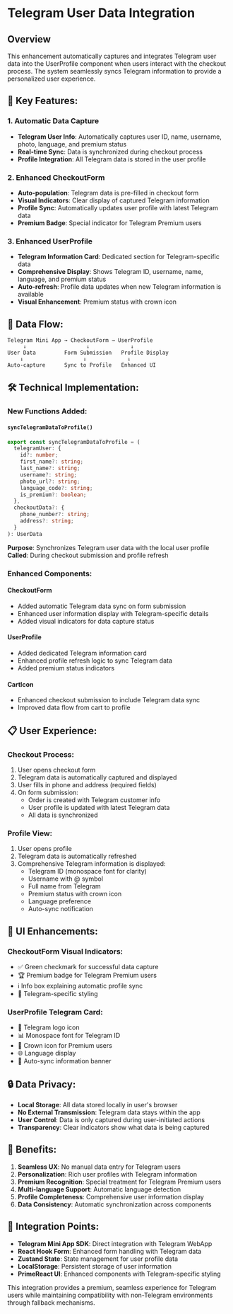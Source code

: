 # Telegram User Data Integration

## Overview

This enhancement automatically captures and integrates Telegram user data into the UserProfile component when users interact with the checkout process. The system seamlessly syncs Telegram information to provide a personalized user experience.

## 🎯 **Key Features:**

### **1. Automatic Data Capture**

- **Telegram User Info**: Automatically captures user ID, name, username, photo, language, and premium status
- **Real-time Sync**: Data is synchronized during checkout process
- **Profile Integration**: All Telegram data is stored in the user profile

### **2. Enhanced CheckoutForm**

- **Auto-population**: Telegram data is pre-filled in checkout form
- **Visual Indicators**: Clear display of captured Telegram information
- **Profile Sync**: Automatically updates user profile with latest Telegram data
- **Premium Badge**: Special indicator for Telegram Premium users

### **3. Enhanced UserProfile**

- **Telegram Information Card**: Dedicated section for Telegram-specific data
- **Comprehensive Display**: Shows Telegram ID, username, name, language, and premium status
- **Auto-refresh**: Profile data updates when new Telegram information is available
- **Visual Enhancement**: Premium status with crown icon

## 🔄 **Data Flow:**

```
Telegram Mini App → CheckoutForm → UserProfile
     ↓                   ↓             ↓
User Data         Form Submission   Profile Display
    ↓                   ↓             ↓
Auto-capture      Sync to Profile   Enhanced UI
```

## 🛠 **Technical Implementation:**

### **New Functions Added:**

#### **`syncTelegramDataToProfile()`**

```typescript
export const syncTelegramDataToProfile = (
  telegramUser: {
    id?: number;
    first_name?: string;
    last_name?: string;
    username?: string;
    photo_url?: string;
    language_code?: string;
    is_premium?: boolean;
  },
  checkoutData?: {
    phone_number?: string;
    address?: string;
  }
): UserData
```

**Purpose**: Synchronizes Telegram user data with the local user profile
**Called**: During checkout submission and profile refresh

### **Enhanced Components:**

#### **CheckoutForm**

- Added automatic Telegram data sync on form submission
- Enhanced user information display with Telegram-specific details
- Added visual indicators for data capture status

#### **UserProfile**

- Added dedicated Telegram information card
- Enhanced profile refresh logic to sync Telegram data
- Added premium status indicators

#### **CartIcon**

- Enhanced checkout submission to include Telegram data sync
- Improved data flow from cart to profile

## 📋 **User Experience:**

### **Checkout Process:**

1. User opens checkout form
2. Telegram data is automatically captured and displayed
3. User fills in phone and address (required fields)
4. On form submission:
   - Order is created with Telegram customer info
   - User profile is updated with latest Telegram data
   - All data is synchronized

### **Profile View:**

1. User opens profile
2. Telegram data is automatically refreshed
3. Comprehensive Telegram information is displayed:
   - Telegram ID (monospace font for clarity)
   - Username with @ symbol
   - Full name from Telegram
   - Premium status with crown icon
   - Language preference
   - Auto-sync notification

## 🎨 **UI Enhancements:**

### **CheckoutForm Visual Indicators:**

- ✅ Green checkmark for successful data capture
- 🏆 Premium badge for Telegram Premium users
- ℹ️ Info box explaining automatic profile sync
- 📱 Telegram-specific styling

### **UserProfile Telegram Card:**

- 🔵 Telegram logo icon
- 📊 Monospace font for Telegram ID
- 👑 Crown icon for Premium users
- 🌐 Language display
- 📝 Auto-sync information banner

## 🔒 **Data Privacy:**

- **Local Storage**: All data stored locally in user's browser
- **No External Transmission**: Telegram data stays within the app
- **User Control**: Data is only captured during user-initiated actions
- **Transparency**: Clear indicators show what data is being captured

## 🚀 **Benefits:**

1. **Seamless UX**: No manual data entry for Telegram users
2. **Personalization**: Rich user profiles with Telegram information
3. **Premium Recognition**: Special treatment for Telegram Premium users
4. **Multi-language Support**: Automatic language detection
5. **Profile Completeness**: Comprehensive user information display
6. **Data Consistency**: Automatic synchronization across components

## 🔧 **Integration Points:**

- **Telegram Mini App SDK**: Direct integration with Telegram WebApp
- **React Hook Form**: Enhanced form handling with Telegram data
- **Zustand State**: State management for user profile data
- **LocalStorage**: Persistent storage of user information
- **PrimeReact UI**: Enhanced components with Telegram-specific styling

This integration provides a premium, seamless experience for Telegram users while maintaining compatibility with non-Telegram environments through fallback mechanisms.
